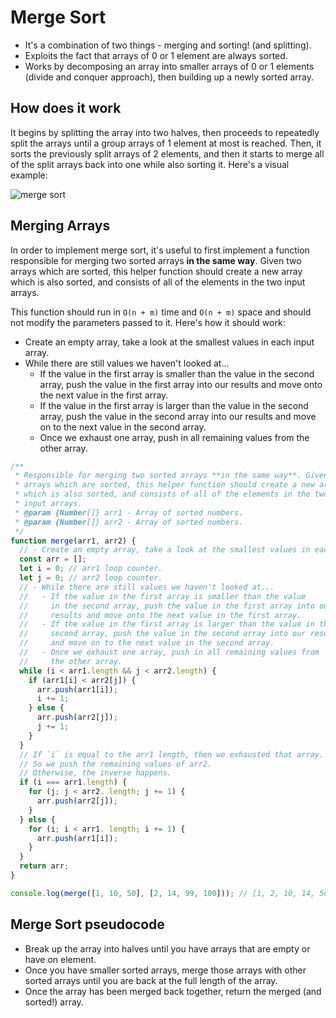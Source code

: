 # Merge Sort

- It's a combination of two things - merging and sorting! (and splitting).
- Exploits the fact that arrays of 0 or 1 element are always sorted.
- Works by decomposing an array into smaller arrays of 0 or 1 elements (divide and conquer approach), then building up a newly sorted array.

## How does it work

It begins by splitting the array into two halves, then proceeds to repeatedly split the arrays until a group arrays of 1 element at most is reached. Then, it sorts the previously split arrays of 2 elements, and then it starts to merge all of the split arrays back into one while also sorting it. Here's a visual example:

![merge sort](https://i.imgur.com/tLDCGx5.png "Merge Sort")

## Merging Arrays

In order to implement merge sort, it's useful to first implement a function responsible for merging two sorted arrays **in the same way**. Given two arrays which are sorted, this helper function should create a new array which is also sorted, and consists of all of the elements in the two input arrays.

This function should run in `O(n + m)` time and `O(n + m)` space and should not modify the parameters passed to it. Here's how it should work:

- Create an empty array, take a look at the smallest values in each input array.
- While there are still values we haven't looked at...
  - If the value in the first array is smaller than the value in the second array, push the value in the first array into our results and move onto the next value in the first array.
  - If the value in the first array is larger than the value in the second array, push the value in the second array into our results and move on to the next value in the second array.
  - Once we exhaust one array, push in all remaining values from the other array.

```js
/**
 * Responsible for merging two sorted arrays **in the same way**. Given two
 * arrays which are sorted, this helper function should create a new array
 * which is also sorted, and consists of all of the elements in the two
 * input arrays.
 * @param {Number[]} arr1 - Array of sorted numbers.
 * @param {Number[]} arr2 - Array of sorted numbers.
 */
function merge(arr1, arr2) {
  // - Create an empty array, take a look at the smallest values in each input array.
  const arr = [];
  let i = 0; // arr1 loop counter.
  let j = 0; // arr2 loop counter.
  // - While there are still values we haven't looked at...
  //   - If the value in the first array is smaller than the value
  //     in the second array, push the value in the first array into our
  //     results and move onto the next value in the first array.
  //   - If the value in the first array is larger than the value in the
  //     second array, push the value in the second array into our results
  //     and move on to the next value in the second array.
  //   - Once we exhaust one array, push in all remaining values from
  //     the other array.
  while (i < arr1.length && j < arr2.length) {
    if (arr1[i] < arr2[j]) {
      arr.push(arr1[i]);
      i += 1;
    } else {
      arr.push(arr2[j]);
      j += 1;
    }
  }
  // If `i` is equal to the arr1 length, then we exhausted that array.
  // So we push the remaining values of arr2.
  // Otherwise, the inverse happens.
  if (i === arr1.length) {
    for (j; j < arr2. length; j += 1) {
      arr.push(arr2[j]);
    }
  } else {
    for (i; i < arr1. length; i += 1) {
      arr.push(arr1[i]);
    }
  }
  return arr;
}

console.log(merge([1, 10, 50], [2, 14, 99, 100])); // [1, 2, 10, 14, 50, 99, 100]
```

## Merge Sort pseudocode

- Break up the array into halves until you have arrays that are empty or have on element.
- Once you have smaller sorted arrays, merge those arrays with other sorted arrays until you are back at the full length of the array.
- Once the array has been merged back together, return the merged (and sorted!) array.
